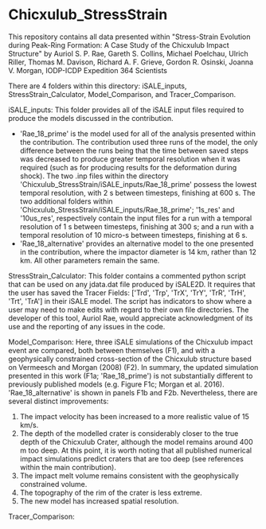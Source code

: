 # Chicxulub_StressStrain
This repository contains all data presented within "Stress-Strain Evolution during Peak-Ring Formation: A Case Study of the Chicxulub Impact Structure" by Auriol S. P. Rae, Gareth S. Collins, Michael Poelchau, Ulrich Riller, Thomas M. Davison, Richard A. F. Grieve, Gordon R. Osinski, Joanna V. Morgan, IODP-ICDP Expedition 364 Scientists

There are 4 folders within this directory: iSALE_inputs, StressStrain_Calculator, Model_Comparison, and Tracer_Comparison.

iSALE_inputs:
This folder provides all of the iSALE input files required to produce the models discussed in the contribution.
  - 'Rae_18_prime' is the model used for all of the analysis presented within the contribution. The contribution used three runs of the model, the only difference between the runs being that the time between saved steps was decreased to produce greater temporal resolution when it was required (such as for producing results for the deformation during shock). The two .inp files within the directory 'Chicxulub_StressStrain/iSALE_inputs/Rae_18_prime' possess the lowest temporal resolution, with 2 s between timesteps, finishing at 600 s. The two additional folders within 'Chicxulub_StressStrain/iSALE_inputs/Rae_18_prime'; '1s_res' and '10us_res', respectively contain the input files for a run with a temporal resolution of 1 s between timesteps, finishing at 300 s; and a run with a temporal resolution of 10 micro-s between timesteps, finishing at 6 s.
  - 'Rae_18_alternative' provides an alternative model to the one presented in the contribution, where the impactor diameter is 14 km, rather than 12 km. All other parameters remain the same.
  
StressStrain_Calculator:
This folder contains a commented python script that can be used on any jdata.dat file produced by iSALE2D. It requires that the user has saved the Tracer Fields: ['Trd', 'Trp', 'TrX', 'TrY', 'TrR', 'TrH', 'Trt', 'TrA']  in their iSALE model. The script has indicators to show where a user may need to make edits with regard to their own file directories. The developer of this tool, Auriol Rae, would appreciate acknowledgment of its use and the reporting of any issues in the code.

Model_Comparison:
Here, three iSALE simulations of the Chicxulub impact event are compared, both between themselves (F1), and with a geophysically constrained cross-section of the Chicxulub structure based on Vermeesch and Morgan (2008) (F2). In summary, the updated simulation presented in this work (F1a; 'Rae_18_prime') is not substantially different to previously published models (e.g. Figure F1c; Morgan et al. 2016). 'Rae_18_alternative' is shown in panels F1b and F2b.  Nevertheless, there are several distinct improvements:
  1. The impact velocity has been increased to a more realistic value of 15 km/s.
  2. The depth of the modelled crater is considerably closer to the true depth of the Chicxulub Crater, although the model remains around 400 m too deep. At this point, it is worth noting that all published numerical impact simulations predict craters that are too deep (see references within the main contribution).
  3. The impact melt volume remains consistent with the geophysically constrained volume.
  4. The topography of the rim of the crater is less extreme.
  5. The new model has increased spatial resolution.

Tracer_Comparison:
